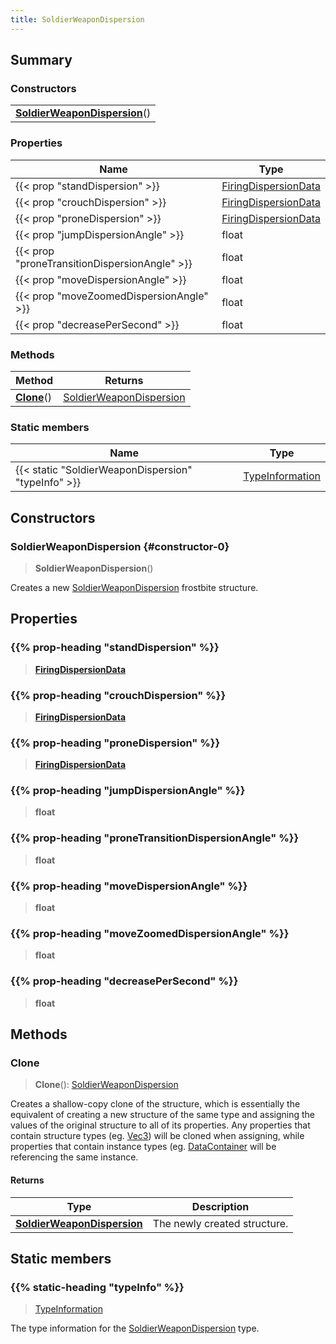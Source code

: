 ```yaml
---
title: SoldierWeaponDispersion
---
```



## Summary
### Constructors
| |
| ----------- |
| **[SoldierWeaponDispersion](#constructor-0)**() |

### Properties
| Name | Type |
| ---- | ---- |
| {{< prop "standDispersion" >}} | [FiringDispersionData](/vext/ref/fb/firingdispersiondata) |
| {{< prop "crouchDispersion" >}} | [FiringDispersionData](/vext/ref/fb/firingdispersiondata) |
| {{< prop "proneDispersion" >}} | [FiringDispersionData](/vext/ref/fb/firingdispersiondata) |
| {{< prop "jumpDispersionAngle" >}} | float |
| {{< prop "proneTransitionDispersionAngle" >}} | float |
| {{< prop "moveDispersionAngle" >}} | float |
| {{< prop "moveZoomedDispersionAngle" >}} | float |
| {{< prop "decreasePerSecond" >}} | float |

### Methods
| Method | Returns |
| ------ | ---- |
| **[Clone](#clone)**() | [SoldierWeaponDispersion](/vext/ref/fb/soldierweapondispersion) |

### Static members
| Name | Type |
| ---- | ---- |
| {{< static "SoldierWeaponDispersion" "typeInfo" >}} | [TypeInformation](/vext/ref/shared/class/typeinformation) |

## Constructors
### SoldierWeaponDispersion {#constructor-0}
> **SoldierWeaponDispersion**()

Creates a new [SoldierWeaponDispersion](/vext/ref/fb/soldierweapondispersion) frostbite structure.

## Properties
### {{% prop-heading "standDispersion" %}}
> **[FiringDispersionData](/vext/ref/fb/firingdispersiondata)**

### {{% prop-heading "crouchDispersion" %}}
> **[FiringDispersionData](/vext/ref/fb/firingdispersiondata)**

### {{% prop-heading "proneDispersion" %}}
> **[FiringDispersionData](/vext/ref/fb/firingdispersiondata)**

### {{% prop-heading "jumpDispersionAngle" %}}
> **float**

### {{% prop-heading "proneTransitionDispersionAngle" %}}
> **float**

### {{% prop-heading "moveDispersionAngle" %}}
> **float**

### {{% prop-heading "moveZoomedDispersionAngle" %}}
> **float**

### {{% prop-heading "decreasePerSecond" %}}
> **float**

## Methods
### Clone
> **Clone**(): [SoldierWeaponDispersion](/vext/ref/fb/soldierweapondispersion)

Creates a shallow-copy clone of the structure, which is essentially the equivalent of creating a new structure of the same type and assigning the values of the original structure to all of its properties. Any properties that contain structure types (eg. [Vec3](/vext/ref/shared/class/vec3)) will be cloned when assigning, while properties that contain instance types (eg. [DataContainer](/vext/ref/shared/class/datacontainer) will be referencing the same instance.

#### Returns
| Type | Description |
| ---- | ----------- |
| **[SoldierWeaponDispersion](/vext/ref/fb/soldierweapondispersion)** | The newly created structure. |

## Static members
### {{% static-heading "typeInfo" %}}
> [TypeInformation](/vext/ref/shared/class/typeinformation)

The type information for the [SoldierWeaponDispersion](/vext/ref/fb/soldierweapondispersion) type.

